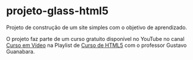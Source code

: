 # projeto-glass-html5
 Projeto de construção de um site simples com o objetivo de aprendizado.
 
 O projeto faz parte de um curso gratuito disponível no YouTube no canal [Curso em Vídeo](https://www.youtube.com/user/cursosemvideo/playlists) na Playlist de [Curso de HTML5](https://www.youtube.com/watch?v=epDCjksKMok&list=PLHz_AreHm4dlAnJ_jJtV29RFxnPHDuk9o) com o professor Gustavo Guanabara.
